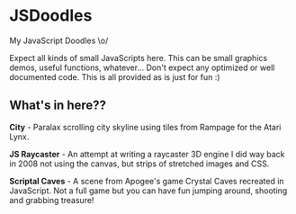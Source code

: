 JSDoodles
=========

My JavaScript Doodles \o/

Expect all kinds of small JavaScripts here. This can be small graphics demos, useful functions, whatever...
Don't expect any optimized or well documented code. This is all provided as is just for fun :)

What's in here??
----------------

**City**           - Paralax scrolling city skyline using tiles from Rampage for the Atari Lynx.

**JS Raycaster**   - An attempt at writing a raycaster 3D engine I did way back in 2008 not using the canvas, but strips of stretched images and CSS.

**Scriptal Caves** - A scene from Apogee's game Crystal Caves recreated in JavaScript. Not a full game but you can have fun jumping around, shooting and grabbing treasure!
